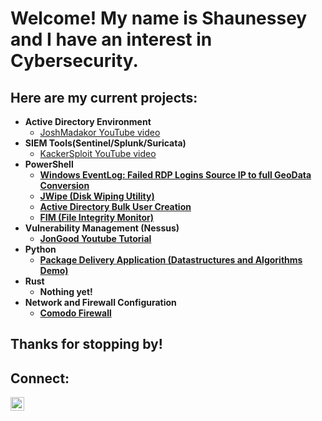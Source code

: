 <h1>Welcome! My name is Shaunessey and I have an interest in Cybersecurity.</h1>

<h2>Here are my current projects:</h2>

- <b>Active Directory Environment</b>
  - [JoshMadakor YouTube video](https://www.youtube.com/watch?v=MHsI8hJmggI&t=2s&ab_channel=JoshMadakor)
- <b>SIEM Tools(Sentinel/Splunk/Suricata)</b>
  - [KackerSploit YouTube video](https://www.youtube.com/watch?v=UXKbh0jPPpg&ab_channel=HackerSploit) <b>
- <b>PowerShell</b>
  - [Windows EventLog: Failed RDP Logins Source IP to full GeoData Conversion](https://github.com/joshmadakor1/Sentinel-Lab)
  - [JWipe (Disk Wiping Utility)](https://github.com/joshmadakor1/Jwipe.PowerShell)
  - [Active Directory Bulk User Creation](https://github.com/joshmadakor1/AD_PS)
  - [FIM (File Integrity Monitor)](https://github.com/joshmadakor1/PowerShell-Integrity-FIM)
- <b>Vulnerability Management (Nessus)</b>
  - [JonGood Youtube Tutorial](https://www.youtube.com/watch?v=x87gbgQD4eg&ab_channel=JonGood)
- <b>Python</b>
  - [Package Delivery Application (Datastructures and Algorithms Demo)](https://github.com/joshmadakor1/Package-Delivery-Pathfinding-Algorithm)
- <b>Rust</b>
  - Nothing yet!
- <b>Network and Firewall Configuration</b>
  - [Comodo Firewall](https://www.youtube.com/watch?v=JPESRmqFXjg&ab_channel=ThePCSecurityChannel)

<h2>Thanks for stopping by!</h2>

<h2>Connect:</h2>

[<img align="left" alt="ShaunesseyScott | LinkedIn" width="22px" src="https://cdn.jsdelivr.net/npm/simple-icons@v3/icons/linkedin.svg" />][linkedin]

[linkedin]: https://linkedin.com/in/shaunessey-scott-99991b178/

<!--

Here are some ideas to get you started:

- 🔭 I’m currently working on ...
- 🌱 I’m currently learning ...
- 👯 I’m looking to collaborate on ...
- 🤔 I’m looking for help with ...
- 💬 Ask me about ...
- 📫 How to reach me: ...
- 😄 Pronouns: ...
- ⚡ Fun fact: ...
-->
